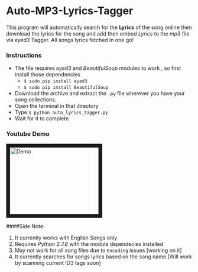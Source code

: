 Auto-MP3-Lyrics-Tagger
======================

This program will automatically search for the **Lyrics** of the song online then download the lyrics for the song and add then embed *Lyrics* to the *mp3* file via *eyed3* Tagger. All songs lyrics fetched in one go!

### Instructions
* The file requires *eyed3* and *BeautifulSoup* modules to work , so first install those dependencies
  *  `$ sudo pip install eyed3`
  *  `$ sudo pip install BeautifulSoup`
* Download the archive and extract the `.py` file wherever you have your song collections.
* Open the terminal in that directory
* Type `$ python auto_lyrics_tagger.py` 
* Wait for it to complete

### Youtube Demo
<a href="http://www.youtube.com/watch?feature=player_embedded&v=xlfLY868YSo
" target="_blank"><img src="http://img.youtube.com/vi/xlfLY868YSo/0.jpg" 
alt="Demo" width="240" height="180" border="10" /></a>

####Side Note:
1. It currently works with English Songs only 
2. Requires *Python 2.7.8* with the module dependecies installed
3. May not work for all song files due to `Encoding` issues [working on it]
4. It currently searches for songs lyrics based on the song name.[Will work by scanning current ID3 tags soon]
